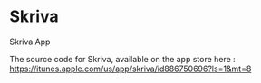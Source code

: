 Skriva
======

Skriva App

The source code for Skriva, available on the app store here : https://itunes.apple.com/us/app/skriva/id886750696?ls=1&mt=8
